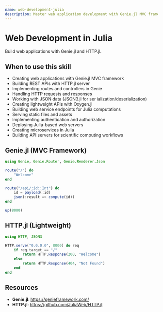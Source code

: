 ```yaml
---
name: web-development-julia
description: Master web application development with Genie.jl MVC framework, HTTP.jl server development, REST API patterns, JSON3.jl, and Oxygen.jl lightweight APIs for building web services in Julia. Use when creating web applications (.jl files with Genie routes), building REST APIs with HTTP.jl server, implementing MVC patterns with Genie.jl, handling HTTP requests and responses, working with JSON data (JSON3.jl for serialization/deserialization), creating lightweight APIs with Oxygen.jl, building web services endpoints, serving static files, implementing authentication/authorization, or deploying Julia-based web servers. Essential for building web applications, REST APIs, and web services in Julia.
---
```


# Web Development in Julia

Build web applications with Genie.jl and HTTP.jl.

## When to use this skill

- Creating web applications with Genie.jl MVC framework
- Building REST APIs with HTTP.jl server
- Implementing routes and controllers in Genie
- Handling HTTP requests and responses
- Working with JSON data (JSON3.jl for ser ialization/deserialization)
- Creating lightweight APIs with Oxygen.jl
- Building web service endpoints for Julia computations
- Serving static files and assets
- Implementing authentication and authorization
- Deploying Julia-based web servers
- Creating microservices in Julia
- Building API servers for scientific computing workflows

## Genie.jl (MVC Framework)
```julia
using Genie, Genie.Router, Genie.Renderer.Json

route("/") do
    "Welcome"
end

route("/api/:id::Int") do
    id = payload(:id)
    json(:result => compute(id))
end

up(8000)
```

## HTTP.jl (Lightweight)
```julia
using HTTP, JSON3

HTTP.serve("0.0.0.0", 8000) do req
    if req.target == "/"
        return HTTP.Response(200, "Welcome")
    else
        return HTTP.Response(404, "Not Found")
    end
end
```

## Resources
- **Genie.jl**: https://genieframework.com/
- **HTTP.jl**: https://github.com/JuliaWeb/HTTP.jl
